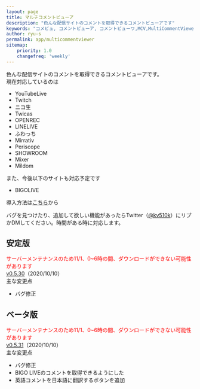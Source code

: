 ```yaml
---
layout: page
title: マルチコメントビューア
description: "色んな配信サイトのコメントを取得できるコメントビューアです"
keywords: "コメビュ, コメントビューア, コメントビューワ,MCV,MultiCommentViewer"
author: ryu-s
permalink: app/multicommentviewer
sitemap:
    priority: 1.0
    changefreq: 'weekly'	
---
```


色んな配信サイトのコメントを取得できるコメントビューアです。  
現在対応しているのは
- YouTubeLive
- Twitch
- ニコ生
- Twicas
- OPENREC
- LINELIVE
- ふわっち
- Mirrativ
- Periscope
- SHOWROOM
- Mixer
- Mildom

また、今後以下のサイトも対応予定です
- BIGOLIVE

導入方法は[こちら](https://github.com/CommentViewerCollection/MultiCommentViewer/wiki/%E5%B0%8E%E5%85%A5%E6%89%8B%E9%A0%86)から  
  
バグを見つけたり、追加して欲しい機能があったらTwitter（[@kv510k](https://twitter.com/kv510k)）にリプかDMしてください。時間がある時に対応します。  

## 安定版
<font color="red">サーバーメンテナンスのため11/1、0~6時の間、ダウンロードができない可能性があります</font><br>
[v0.5.30](https://int-main.net/app/MultiCommentViewer_v0.5.30_stable.zip)（2020/10/10）  
主な変更点
- バグ修正

## ベータ版
<font color="red">サーバーメンテナンスのため11/1、0~6時の間、ダウンロードができない可能性があります</font><br>
[v0.5.31](https://int-main.net/app/MultiCommentViewer_v0.5.31_beta.zip)（2020/10/10）  
主な変更点
- バグ修正
- BIGO LIVEのコメントを取得できるようにした
- 英語コメントを日本語に翻訳するボタンを追加
